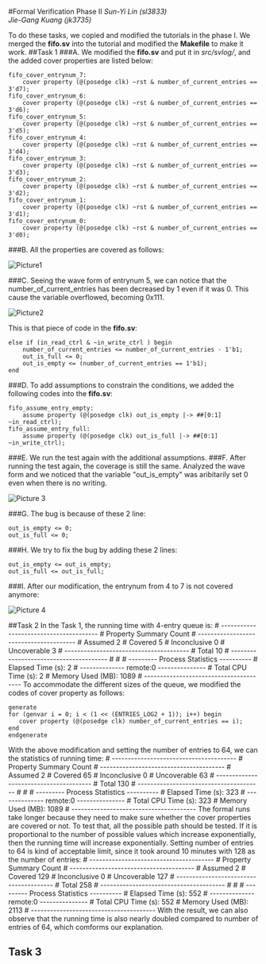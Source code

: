 #Formal Verification Phase II
*Sun-Yi Lin (sl3833)*  
*Jie-Gang Kuang (jk3735)*

To do these tasks, we copied and modified the tutorials in the phase I. We merged the **fifo.sv** into the tutorial and modified the **Makefile** to make it work.
##Task 1
###A.
We modified the **fifo.sv** and put it in *src/svlog/*, and the added cover properties are listed below:
```
fifo_cover_entrynum_7:
	cover property (@(posedge clk) ~rst & number_of_current_entries == 3'd7);
fifo_cover_entrynum_6:
	cover property (@(posedge clk) ~rst & number_of_current_entries == 3'd6);
fifo_cover_entrynum_5:
	cover property (@(posedge clk) ~rst & number_of_current_entries == 3'd5);
fifo_cover_entrynum_4:
	cover property (@(posedge clk) ~rst & number_of_current_entries == 3'd4);
fifo_cover_entrynum_3:
	cover property (@(posedge clk) ~rst & number_of_current_entries == 3'd3);
fifo_cover_entrynum_2:
	cover property (@(posedge clk) ~rst & number_of_current_entries == 3'd2);
fifo_cover_entrynum_1:
	cover property (@(posedge clk) ~rst & number_of_current_entries == 3'd1);
fifo_cover_entrynum_0:
	cover property (@(posedge clk) ~rst & number_of_current_entries == 3'd0);
```
###B.
All the properties are covered as follows:

![Picture1](http://i.imgur.com/K39OekI.png)

###C.
Seeing the wave form of entrynum 5, we can notice that the number_of_current_entries has been decreased by 1 even if it was 0. This cause the variable overflowed, becoming 0x111.

![Picture2](http://i.imgur.com/Kv5rQlD.png)

This is that piece of code in the **fifo.sv**:
```
else if (in_read_ctrl & ~in_write_ctrl ) begin
	number_of_current_entries <= number_of_current_entries - 1'b1;
	out_is_full <= 0;
	out_is_empty <= (number_of_current_entries == 1'b1);
end
```
###D.
To add assumptions to constrain the conditions, we added the following codes into the **fifo.sv**:
```
fifo_assume_entry_empty:
	assume property (@(posedge clk) out_is_empty |-> ##[0:1] ~in_read_ctrl);
fifo_assume_entry_full:
	assume property (@(posedge clk) out_is_full |-> ##[0:1] ~in_write_ctrl);
```
###E.
We run the test again with the additional assumptions.
###F.
After running the test again, the coverage is still the same. Analyzed the wave form and we noticed that the variable "out_is_empty" was aribitarily set 0 even when there is no writing.

![Picture 3](http://i.imgur.com/cM7aZ3y.png)

###G.
The bug is because of these 2 line:
```
out_is_empty <= 0;
out_is_full <= 0;
```
###H.
We try to fix the bug by adding these 2 lines:
```
out_is_empty <= out_is_empty;
out_is_full <= out_is_full;
```
###I.
After our modification, the entrynum from 4 to 7 is not covered anymore:

![Picture 4](http://i.imgur.com/SsalMQA.png)

##Task 2
In the Task 1, the running time with 4-entry queue is:
	# ---------------------------------------
	# Property Summary                  Count
	# ---------------------------------------
	# Assumed                               2
	# Covered                               5
	# Inconclusive                          0
	# Uncoverable                           3
	# ---------------------------------------
	# Total                                10
	# ---------------------------------------
	#
	#
	# --------- Process Statistics ----------
	# Elapsed Time (s):                     2
	# -------------- remote:0 ---------------
	# Total CPU Time (s):                   2
	# Memory Used (MB):                  1089
	# ---------------------------------------
To accommodate the different sizes of the queue, we modified the codes of cover property as follows:
```
generate
for (genvar i = 0; i < (1 << (ENTRIES_LOG2 + 1)); i++) begin
   cover property (@(posedge clk) number_of_current_entries == i);
end
endgenerate
```
With the above modification and setting the number of entries to 64, we can the statistics of running time:
	# ---------------------------------------
	# Property Summary                  Count
	# ---------------------------------------
	# Assumed                               2
	# Covered                              65
	# Inconclusive                          0
	# Uncoverable                          63
	# ---------------------------------------
	# Total                               130
	# ---------------------------------------
	#
	#
	# --------- Process Statistics ----------
	# Elapsed Time (s):                   323
	# -------------- remote:0 ---------------
	# Total CPU Time (s):                 323
	# Memory Used (MB):                  1089
	# ---------------------------------------
The formal runs take longer because they need to make sure whether the cover properties are covered or not. To test that, all the possible path should be tested. If it is proportional to the number of possible values which increase exponentially, then the running time will increase exponentially.
Setting number of entries to 64 is kind of acceptable limit, since it took around 10 minutes with 128 as the number of entries:
	# ---------------------------------------
	# Property Summary                  Count
	# ---------------------------------------
	# Assumed                               2
	# Covered                             129
	# Inconclusive                          0
	# Uncoverable                         127
	# ---------------------------------------
	# Total                               258
	# ---------------------------------------
	#
	#
	# --------- Process Statistics ----------
	# Elapsed Time (s):                   552
	# -------------- remote:0 ---------------
	# Total CPU Time (s):                 552
	# Memory Used (MB):                  2113
	# ---------------------------------------
With the result, we can also observe that the running time is also nearly doubled compared to number of entries of 64, which comforms our explanation.
## Task 3
